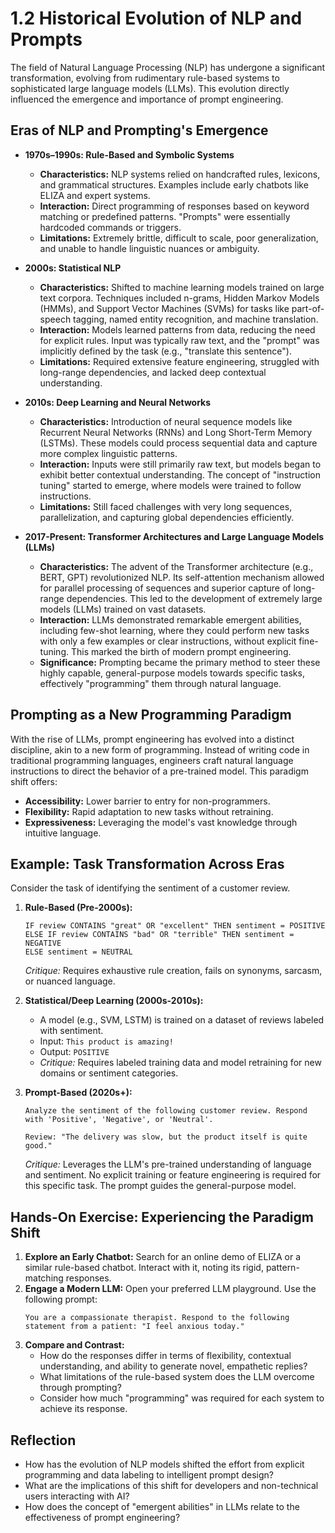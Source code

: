 # 1.2 Historical Evolution of NLP and Prompts

The field of Natural Language Processing (NLP) has undergone a significant transformation, evolving from rudimentary rule-based systems to sophisticated large language models (LLMs). This evolution directly influenced the emergence and importance of prompt engineering.

## Eras of NLP and Prompting's Emergence

*   **1970s–1990s: Rule-Based and Symbolic Systems**
    *   **Characteristics:** NLP systems relied on handcrafted rules, lexicons, and grammatical structures. Examples include early chatbots like ELIZA and expert systems.
    *   **Interaction:** Direct programming of responses based on keyword matching or predefined patterns. "Prompts" were essentially hardcoded commands or triggers.
    *   **Limitations:** Extremely brittle, difficult to scale, poor generalization, and unable to handle linguistic nuances or ambiguity.

*   **2000s: Statistical NLP**
    *   **Characteristics:** Shifted to machine learning models trained on large text corpora. Techniques included n-grams, Hidden Markov Models (HMMs), and Support Vector Machines (SVMs) for tasks like part-of-speech tagging, named entity recognition, and machine translation.
    *   **Interaction:** Models learned patterns from data, reducing the need for explicit rules. Input was typically raw text, and the "prompt" was implicitly defined by the task (e.g., "translate this sentence").
    *   **Limitations:** Required extensive feature engineering, struggled with long-range dependencies, and lacked deep contextual understanding.

*   **2010s: Deep Learning and Neural Networks**
    *   **Characteristics:** Introduction of neural sequence models like Recurrent Neural Networks (RNNs) and Long Short-Term Memory (LSTMs). These models could process sequential data and capture more complex linguistic patterns.
    *   **Interaction:** Inputs were still primarily raw text, but models began to exhibit better contextual understanding. The concept of "instruction tuning" started to emerge, where models were trained to follow instructions.
    *   **Limitations:** Still faced challenges with very long sequences, parallelization, and capturing global dependencies efficiently.

*   **2017-Present: Transformer Architectures and Large Language Models (LLMs)**
    *   **Characteristics:** The advent of the Transformer architecture (e.g., BERT, GPT) revolutionized NLP. Its self-attention mechanism allowed for parallel processing of sequences and superior capture of long-range dependencies. This led to the development of extremely large models (LLMs) trained on vast datasets.
    *   **Interaction:** LLMs demonstrated remarkable emergent abilities, including few-shot learning, where they could perform new tasks with only a few examples or clear instructions, without explicit fine-tuning. This marked the birth of modern prompt engineering.
    *   **Significance:** Prompting became the primary method to steer these highly capable, general-purpose models towards specific tasks, effectively "programming" them through natural language.

## Prompting as a New Programming Paradigm

With the rise of LLMs, prompt engineering has evolved into a distinct discipline, akin to a new form of programming. Instead of writing code in traditional programming languages, engineers craft natural language instructions to direct the behavior of a pre-trained model. This paradigm shift offers:

*   **Accessibility:** Lower barrier to entry for non-programmers.
*   **Flexibility:** Rapid adaptation to new tasks without retraining.
*   **Expressiveness:** Leveraging the model's vast knowledge through intuitive language.

## Example: Task Transformation Across Eras

Consider the task of identifying the sentiment of a customer review.

1.  **Rule-Based (Pre-2000s):**
    ```
    IF review CONTAINS "great" OR "excellent" THEN sentiment = POSITIVE
    ELSE IF review CONTAINS "bad" OR "terrible" THEN sentiment = NEGATIVE
    ELSE sentiment = NEUTRAL
    ```
    *Critique:* Requires exhaustive rule creation, fails on synonyms, sarcasm, or nuanced language.

2.  **Statistical/Deep Learning (2000s-2010s):**
    *   A model (e.g., SVM, LSTM) is trained on a dataset of reviews labeled with sentiment.
    *   Input: `This product is amazing!`
    *   Output: `POSITIVE`
    *   *Critique:* Requires labeled training data and model retraining for new domains or sentiment categories.

3.  **Prompt-Based (2020s+):**
    ```
    Analyze the sentiment of the following customer review. Respond with 'Positive', 'Negative', or 'Neutral'.

    Review: "The delivery was slow, but the product itself is quite good."
    ```
    *Critique:* Leverages the LLM's pre-trained understanding of language and sentiment. No explicit training or feature engineering is required for this specific task. The prompt guides the general-purpose model.

## Hands-On Exercise: Experiencing the Paradigm Shift

1.  **Explore an Early Chatbot:** Search for an online demo of ELIZA or a similar rule-based chatbot. Interact with it, noting its rigid, pattern-matching responses.
2.  **Engage a Modern LLM:** Open your preferred LLM playground. Use the following prompt:
    ```
    You are a compassionate therapist. Respond to the following statement from a patient: "I feel anxious today."
    ```
3.  **Compare and Contrast:**
    *   How do the responses differ in terms of flexibility, contextual understanding, and ability to generate novel, empathetic replies?
    *   What limitations of the rule-based system does the LLM overcome through prompting?
    *   Consider how much "programming" was required for each system to achieve its response.

## Reflection

*   How has the evolution of NLP models shifted the effort from explicit programming and data labeling to intelligent prompt design?
*   What are the implications of this shift for developers and non-technical users interacting with AI?
*   How does the concept of "emergent abilities" in LLMs relate to the effectiveness of prompt engineering?

